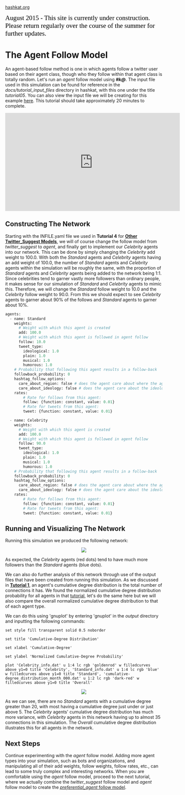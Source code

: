 [hashkat.org](http://hashkat.org)

<span style="color:black; font-family:Georgia; font-size:1.5em;">August 2015 - This site is currently under construction. Please return regularly over the course of the summer for further updates. </span>

# The Agent Follow Model

An agent-based follow method is one in which agents follow a twitter user based on their agent class, though who they follow within that agent class is totally random. Let's run an *agent* follow model using ***#k@***. The input file used in this simulation can be found for reference in the *docs/tutorial_input_files* directory in hashkat, with this one under the title *tutorial05*. You can also view the input file we will be creating for this example [here](https://github.com/hashkat/hashkat/blob/master/docs/tutorial_input_files/tutorial05/INFILE.yaml). This tutorial should take approximately 20 minutes to complete.

<iframe width="560" height="315" src="https://www.youtube.com/embed/rBwWCohfato" frameborder="0" allowfullscreen></iframe>

## Constructing The Network

Starting with the INFILE.yaml file we used in **Tutorial 4** for [**Other Twitter_Suggest Models**](https://github.com/hashkat/hashkat/blob/master/docs/tutorial_input_files/tutorial04_other/INFILE.yaml), we will of course change the follow model from *twitter_suggest* to *agent*, and finally get to implement our *Celebrity* agents into our network. This can be done by simply changing the *Celebrity* add weight to 100.0. With both the *Standard* agents and *Celebrity* agents having an add weight of 100.0, the number of *Standard* agents and *Celebrity* agents within the simulation will be roughly the same, with the proportion of *Standard* agents and *Celebrity* agents being added to the network being 1:1. Since celebrities tend to garner vastly more followers than ordinary people, it makes sense for our simulation of *Standard* and *Celebrity* agents to mimic this. Therefore, we will change the *Standard* follow weight to 10.0 and the *Celebrity* follow weight to 90.0. From this we should expect to see *Celebrity* agents to garner about 90% of the follows and *Standard* agents to garner about 10%.

```python
agents:
  - name: Standard
    weights:
      # Weight with which this agent is created
      add: 100.0
      # Weight with which this agent is followed in agent follow
      follow: 10.0
      tweet_type:
        ideological: 1.0
        plain: 1.0
        musical: 1.0
        humorous: 1.0
    # Probability that following this agent results in a follow-back
    followback_probability: 0
    hashtag_follow_options:
      care_about_region: false # does the agent care about where the agent they will follow is from?
      care_about_ideology: false # does the agent care about the ideology of the agent they will follow?
    rates: 
        # Rate for follows from this agent:
        follow: {function: constant, value: 0.01}
        # Rate for tweets from this agent:
        tweet: {function: constant, value: 0.01}

  - name: Celebrity
    weights:
      # Weight with which this agent is created
      add: 100.0
      # Weight with which this agent is followed in agent follow
      follow: 90.0
      tweet_type:
        ideological: 1.0
        plain: 1.0
        musical: 1.0
        humorous: 1.0
    # Probability that following this agent results in a follow-back
    followback_probability: 0
    hashtag_follow_options:
      care_about_region: false # does the agent care about where the agent they will follow is from?
      care_about_ideology: false # does the agent care about the ideology of the agent they will follow?
    rates:
        # Rate for follows from this agent:
        follow: {function: constant, value: 0.01}
        # Rate for tweets from this agent:
        tweet: {function: constant, value: 0.01}
```

## Running and Visualizing The Network

Running this simulation we produced the following network:

<p align='center'>
<img src='../img/tutorial05/visualization.png'>
</p>

As expected, the *Celebrity* agents (red dots) tend to have much more followers than the *Standard* agents (blue dots).

We can also do further analysis of this network through use of the output files that have been created from running this simulation. As we discussed in [**Tutorial 1**](http://docs.hashkat.org/en/latest/tutorial01/), an agent's cumulative degree distribution is the total number of connections it has. We found the normalized cumulative degree distribution probability for all agents in that [tutorial](http://docs.hashkat.org/en/latest/tutorial01/), let's do the same here but we will also compare the overall normalized cumulative degree distribution to that of each agent type.

We can do this using 'gnuplot' by entering 'gnuplot' in the *output* directory and inputting the following commands:

`set style fill transparent solid 0.5 noborder`

`set title 'Cumulative-Degree Distribution'`

`set xlabel 'Cumulative-Degree'`

`set ylabel 'Normalized Cumulative-Degree Probability'`

`plot 'Celebrity_info.dat' u 1:4 lc rgb 'goldenrod' w filledcurves above y1=0 title 'Celebrity', 'Standard_info.dat' u 1:4 lc rgb 'blue' w filledcurves above y1=0 title 'Standard', 'cumulative-degree_distribution_month_000.dat' u 1:2 lc rgb 'dark-red' w filledcurves above y1=0 title 'Overall'`

<p align='center'>
<img src='../img/tutorial05/cumulative-degree_distribution_month_000.svg'>
</p>

As we can see, there are no *Standard* agents with a cumulative degree greater than 20, with most having a cumulative degree just under or just above 5. The *Celebrity* agents' cumulative degree distribution has much more variance, with *Celebrity* agents in this network having up to almost 35 connections in this simulation. The *Overall* cumulative degree distribution illustrates this for all agents in the network.

## Next Steps

Continue experimenting with the *agent* follow model. Adding more agent types into your simulation, such as bots and organizations, and manipulating all of their add weights, follow weights, follow rates, etc., can lead to some truly complex and interesting networks. When you are comfortable using the *agent* follow model, proceed to the next tutorial, where we actually combine the *twitter_suggest* follow model and *agent* follow model to create the [*preferential_agent* follow model](http://docs.hashkat.org/en/latest/tutorial06/).